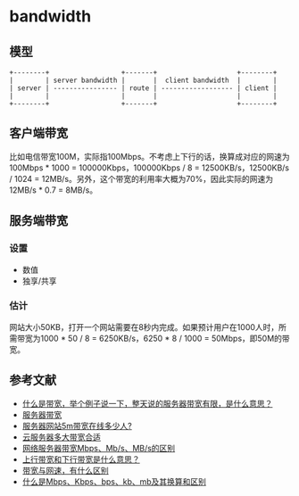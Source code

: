 # bandwidth

## 模型

```
+--------+                  +-------+                    +--------+
|        | server bandwidth |       |  client bandwidth  |        |
| server | ---------------- | route | ------------------ | client |
|        |                  |       |                    |        |
+--------+                  +-------+                    +--------+ 
```

## 客户端带宽

比如电信带宽100M，实际指100Mbps。不考虑上下行的话，换算成对应的网速为100Mbps * 1000 = 100000Kbps，100000Kbps / 8 = 12500KB/s，12500KB/s / 1024 = 12MB/s。另外，这个带宽的利用率大概为70%，因此实际的网速为12MB/s * 0.7 = 8MB/s。

## 服务端带宽

### 设置

- 数值
- 独享/共享

### 估计

网站大小50KB，打开一个网站需要在8秒内完成。如果预计用户在1000人时，所需带宽为1000 * 50 / 8 = 6250KB/s，6250 * 8 / 1000 = 50Mbps，即50M的带宽。

## 参考文献

- [什么是带宽，举个例子说一下，整天说的服务器带宽有限，是什么意思？](https://blog.csdn.net/ideality_hunter/article/details/77923335)
- [服务器带宽](https://blog.csdn.net/zz770750140/article/details/78170539)
- [服务器网站5m带宽在线多少人?](https://blog.csdn.net/yrx1004/article/details/80228793)
- [云服务器多大带宽合适](http://www.yiqnet.com/news/n875.html)
- [网络服务器带宽Mbps、Mb/s、MB/s的区别](https://jingyan.baidu.com/article/0964eca23e86cc8285f53685.html)
- [上行带宽和下行带宽是什么意思？](https://www.192ly.com/basic/upstream-bandwidth-and-downstream-bandwidth.html)
- [带宽与网速，有什么区别 ](https://zhidao.baidu.com/question/419540077.html)
- [什么是Mbps、Kbps、bps、kb、mb及其换算和区别](https://blog.csdn.net/u010178308/article/details/78328630)
